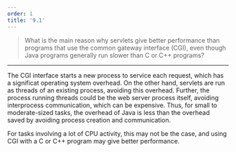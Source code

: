 ```yaml
---
order: 1
title: '9.1'
---
```

> What is the main reason why servlets give better performance than programs 
> that use the common gateway interface (CGI), even though Java programs generally
> run slower than C or C++ programs? 

--------------------------------

The CGI interface starts a new process to service each request, which has a 
significat operating system overhead. On the other hand, servlets are run as 
threads of an existing process, avoiding this overhead. Further, the process
running threads could be the web server process itself, avoiding interprocess
communication, which can be expensive. Thus, for small to moderate-sized tasks, 
the overhead of Java is less than the overhead saved by avoiding process 
creation and communication. 


For tasks involving a lot of CPU activity, this may not be the case, and using 
CGI with a C or C++ program may give better performance. 
